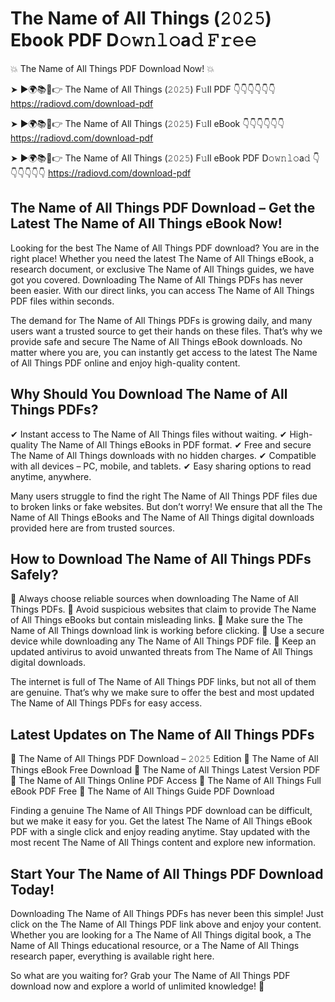 # The Name of All Things (𝟸𝟶𝟸𝟻) Ebook PDF D𝚘𝚠𝚗𝚕𝚘a𝚍 𝙵𝚛𝚎𝚎

💥 The Name of All Things PDF Download Now! 💥

➤ ►🌍📚📱👉 The Name of All Things (𝟸𝟶𝟸𝟻) F𝚞ll PDF 👇👇👇👇👇👇
https://radiovd.com/download-pdf

➤ ►🌍📚📱👉 The Name of All Things (𝟸𝟶𝟸𝟻) F𝚞ll eBook 👇👇👇👇👇👇
https://radiovd.com/download-pdf

➤ ►🌍📚📱👉 The Name of All Things (𝟸𝟶𝟸𝟻) F𝚞ll eBook PDF D𝚘𝚠𝚗𝚕𝚘a𝚍 👇👇👇👇👇👇
https://radiovd.com/download-pdf

## The Name of All Things PDF Download – Get the Latest The Name of All Things eBook Now!

Looking for the best The Name of All Things PDF download? You are in the right place! Whether you need the latest The Name of All Things eBook, a research document, or exclusive The Name of All Things guides, we have got you covered. Downloading The Name of All Things PDFs has never been easier. With our direct links, you can access The Name of All Things PDF files within seconds.

The demand for The Name of All Things PDFs is growing daily, and many users want a trusted source to get their hands on these files. That’s why we provide safe and secure The Name of All Things eBook downloads. No matter where you are, you can instantly get access to the latest The Name of All Things PDF online and enjoy high-quality content.

## Why Should You Download The Name of All Things PDFs?

✔ Instant access to The Name of All Things files without waiting.
✔ High-quality The Name of All Things eBooks in PDF format.
✔ Free and secure The Name of All Things downloads with no hidden charges.
✔ Compatible with all devices – PC, mobile, and tablets.
✔ Easy sharing options to read anytime, anywhere.

Many users struggle to find the right The Name of All Things PDF files due to broken links or fake websites. But don’t worry! We ensure that all the The Name of All Things eBooks and The Name of All Things digital downloads provided here are from trusted sources.

## How to Download The Name of All Things PDFs Safely?

📌 Always choose reliable sources when downloading The Name of All Things PDFs.
📌 Avoid suspicious websites that claim to provide The Name of All Things eBooks but contain misleading links.
📌 Make sure the The Name of All Things download link is working before clicking.
📌 Use a secure device while downloading any The Name of All Things PDF file.
📌 Keep an updated antivirus to avoid unwanted threats from The Name of All Things digital downloads.

The internet is full of The Name of All Things PDF links, but not all of them are genuine. That’s why we make sure to offer the best and most updated The Name of All Things PDFs for easy access.

## Latest Updates on The Name of All Things PDFs

🔹 The Name of All Things PDF Download – 𝟸𝟶𝟸𝟻 Edition
🔹 The Name of All Things eBook Free Download
🔹 The Name of All Things Latest Version PDF
🔹 The Name of All Things Online PDF Access
🔹 The Name of All Things Full eBook PDF Free
🔹 The Name of All Things Guide PDF Download

Finding a genuine The Name of All Things PDF download can be difficult, but we make it easy for you. Get the latest The Name of All Things eBook PDF with a single click and enjoy reading anytime. Stay updated with the most recent The Name of All Things content and explore new information.

## Start Your The Name of All Things PDF Download Today!

Downloading The Name of All Things PDFs has never been this simple! Just click on the The Name of All Things PDF link above and enjoy your content. Whether you are looking for a The Name of All Things digital book, a The Name of All Things educational resource, or a The Name of All Things research paper, everything is available right here.

So what are you waiting for? Grab your The Name of All Things PDF download now and explore a world of unlimited knowledge! 🚀